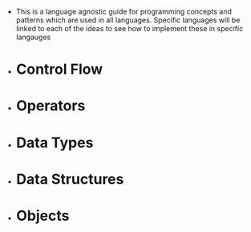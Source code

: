 - This is a language agnostic guide for programming concepts and patterns which are used in all languages. Specific languages will be linked to each of the ideas to see how to implement these in specific langauges
- # **Control Flow**
- # **Operators**
- # **Data Types**
- # **Data Structures**
- # **Objects**